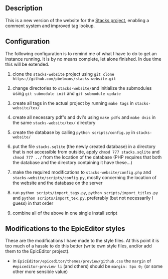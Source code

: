 Description
-----------
This is a new version of the website for the [Stacks project](http://math.columbia.edu/algebraic_geometry/stacks-git/), enabling a comment system and improved tag lookup.


Configuration
-------------
The following configuration is to remind me of what I have to do to get an instance running. It is by no means complete, let alone finished. In due time this will be extended.


1. clone the `stacks-website` project using
`git clone https://github.com/pbelmans/stacks-website.git`

2. change directories to `stacks-website/`and initialize the submodules using `git submodule init` and `git submodule update`

3. create all tags in the actual project by running `make tags` in `stacks-website/tex/`

4. create all necessary pdf's and dvi's using `make pdfs` and `make dvis` in the same `stacks-website/tex/` directory

5. create the database by calling `python scripts/config.py` in `stacks-website/`

6. put the file `stacks.sqlite` (the newly created database) in a directory that is not accessible from outside, apply `chmod 777 stacks.sqlite` and `chmod 777 ../` from the location of the database (PHP requires that both the database and the directory containing it have these...)

7. make the required modifications to `stacks-website/config.php` and `stacks-website/scripts/config.py`, mostly concerning the location of the website and the database on the server

8. run `python scripts/import_tags.py`, `python scripts/import_titles.py` and `python scripts/import_tex.py`, preferably (but not necessarily I guess) in that order

9. combine all of the above in one single install script

Modifications to the EpicEditor styles
--------------------------------------
These are the modifications I have made to the style files. At this point it is too much of a hassle to do this better (write own style files, and/or add them to the EpicEditor project).

* in `EpicEditor/epiceditor/themes/preview/github.css` the `margin` of `#epiceditor-preview li` (and others) should be `margin: 5px 0;` (or some other more sensible value)

